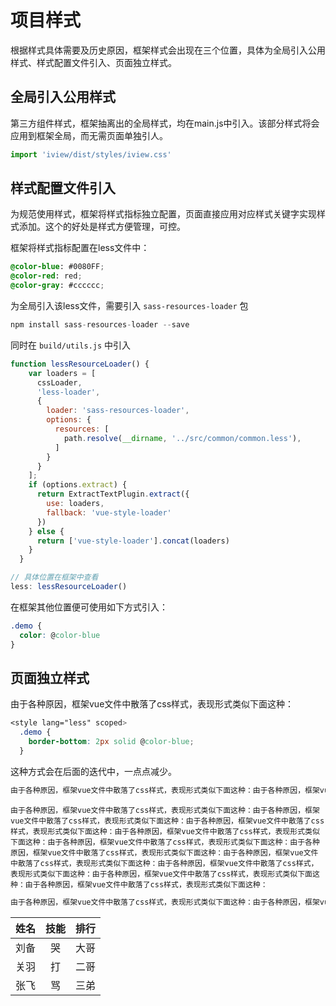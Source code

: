 # 项目样式

根据样式具体需要及历史原因，框架样式会出现在三个位置，具体为全局引入公用样式、样式配置文件引入、页面独立样式。

## 全局引入公用样式

第三方组件样式，框架抽离出的全局样式，均在main.js中引入。该部分样式将会应用到框架全局，而无需页面单独引人。

```js
import 'iview/dist/styles/iview.css'
```


## 样式配置文件引入

为规范使用样式，框架将样式指标独立配置，页面直接应用对应样式关键字实现样式添加。这个的好处是样式方便管理，可控。

框架将样式指标配置在less文件中：

```css
@color-blue: #0080FF;
@color-red: red;
@color-gray: #cccccc;
```

为全局引入该less文件，需要引入 `sass-resources-loader` 包

```js
npm install sass-resources-loader --save
```

同时在 `build/utils.js` 中引入

```js
function lessResourceLoader() {
    var loaders = [
      cssLoader,
      'less-loader',
      {
        loader: 'sass-resources-loader',
        options: {
          resources: [
            path.resolve(__dirname, '../src/common/common.less'),
          ]
        }
      }
    ];
    if (options.extract) {
      return ExtractTextPlugin.extract({
        use: loaders,
        fallback: 'vue-style-loader'
      })
    } else {
      return ['vue-style-loader'].concat(loaders)
    }
  }

// 具体位置在框架中查看
less: lessResourceLoader()

```

在框架其他位置便可使用如下方式引入：

```css
.demo {
  color: @color-blue
}

```

## 页面独立样式

由于各种原因，框架vue文件中散落了css样式，表现形式类似下面这种：

```css
<style lang="less" scoped>
  .demo {
    border-bottom: 2px solid @color-blue;
  }
```

这种方式会在后面的迭代中，一点点减少。



```css
由于各种原因，框架vue文件中散落了css样式，表现形式类似下面这种：由于各种原因，框架vue文件中散落了css样式，表现形式类似下面这种：由于各种原因，框架vue文件中散落了css样式，表现形式类似下面这种：由于各种原因，框架vue文件中散落了css样式，表现形式类似下面这种：由于各种原因，框架vue文件中散落了css样式，表现形式类似下面这种：由于各种原因，框架vue文件中散落了css样式，表现形式类似下面这种：由于各种原因，框架vue文件中散落了css样式，表现形式类似下面这种：由于各种原因，框架vue文件中散落了css样式，表现形式类似下面这种：由于各种原因，框架vue文件中散落了css样式，表现形式类似下面这种：由于各种原因，框架vue文件中散落了css样式，表现形式类似下面这种：

```

```text
由于各种原因，框架vue文件中散落了css样式，表现形式类似下面这种：由于各种原因，框架vue文件中散落了css样式，表现形式类似下面这种：由于各种原因，框架vue文件中散落了css样式，表现形式类似下面这种：由于各种原因，框架vue文件中散落了css样式，表现形式类似下面这种：由于各种原因，框架vue文件中散落了css样式，表现形式类似下面这种：由于各种原因，框架vue文件中散落了css样式，表现形式类似下面这种：由于各种原因，框架vue文件中散落了css样式，表现形式类似下面这种：由于各种原因，框架vue文件中散落了css样式，表现形式类似下面这种：由于各种原因，框架vue文件中散落了css样式，表现形式类似下面这种：由于各种原因，框架vue文件中散落了css样式，表现形式类似下面这种：

```

```js
由于各种原因，框架vue文件中散落了css样式，表现形式类似下面这种：由于各种原因，框架vue文件中散落了css样式，表现形式类似下面这种：由于各种原因，框架vue文件中散落了css样式，表现形式类似下面这种：由于各种原因，框架vue文件中散落了css样式，表现形式类似下面这种：由于各种原因，框架vue文件中散落了css样式，表现形式类似下面这种：由于各种原因，框架vue文件中散落了css样式，表现形式类似下面这种：由于各种原因，框架vue文件中散落了css样式，表现形式类似下面这种：由于各种原因，框架vue文件中散落了css样式，表现形式类似下面这种：由于各种原因，框架vue文件中散落了css样式，表现形式类似下面这种：由于各种原因，框架vue文件中散落了css样式，表现形式类似下面这种：

```



姓名|技能|排行
--|:--:|--:
刘备|哭|大哥
关羽|打|二哥
张飞|骂|三弟